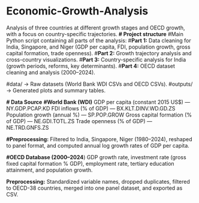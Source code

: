 # Economic-Growth-Analysis
Analysis of three countries at different growth stages and OECD growth, with a focus on country-specific trajectories.
**# Project structure**
#Main Python script containing all parts of the analysis:
#**Part 1:** Data cleaning for India, Singapore, and Niger (GDP per capita, FDI, population growth, gross capital formation, trade openness).
#**Part 2:** Growth trajectory analysis and cross-country visualizations.
#**Part 3:** Country-specific analysis for India (growth periods, reforms, key determinants).
#**Part 4:** OECD dataset cleaning and analysis (2000–2024).

#data/ → Raw datasets (World Bank WDI CSVs and OECD CSVs).
#outputs/ → Generated plots and summary tables.

**# Data Source**
**#World Bank (WDI)**
GDP per capita (constant 2015 US$) — NY.GDP.PCAP.KD
FDI inflows (% of GDP) — BX.KLT.DINV.WD.GD.ZS
Population growth (annual %) — SP.POP.GROW
Gross capital formation (% of GDP) — NE.GDI.TOTL.ZS
Trade openness (% of GDP) — NE.TRD.GNFS.ZS

**#Preprocessing:** Filtered to India, Singapore, Niger (1980–2024), reshaped to panel format, and computed annual log growth rates of GDP per capita.

**#OECD Database (2000–2024**)
GDP growth rate, investment rate (gross fixed capital formation % GDP), employment rate, tertiary education attainment, and population growth.

**Preprocessing:** Standardized variable names, dropped duplicates, filtered to OECD-38 countries, merged into one panel dataset, and exported as CSV.



